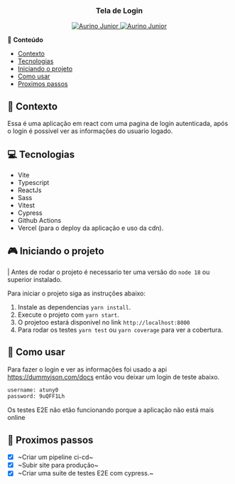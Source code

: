 <div align="center">
   <h3>Tela de Login</h3>
</div>

<p align="center">
   <a href="https://www.instagram.com/aurigod97/">
      <img alt="Aurino Junior" src="https://img.shields.io/badge/-aurigod97-0390fc?style=flat&logo=Instagram&logoColor=white&color=blue" />
   </a>
    <a href="https://www.linkedin.com/in/aurino-junior-7718a4158/">
      <img alt="Aurino Junior" src="https://img.shields.io/badge/-Aurino%20Junior-0390fc?style=flat&logo=Linkedin&logoColor=white&color=blue" />
   </a>
</p>

📍 **Conteúdo**

- [Contexto](#blue_book-contexto)
- [Tecnologias](#computer-tecnologias)
- [Iniciando o projeto](#video_game-iniciando-o-projeto)
- [Como usar](#beers-como-usar)
- [Proximos passos](#page_with_curl-proximos-passos)

## :blue_book: Contexto

Essa é uma aplicação em react com uma pagina de login autenticada, após o login é possivel ver as informações do usuario logado.

## :computer: Tecnologias

- Vite
- Typescript
- ReactJs
- Sass
- Vitest
- Cypress
- Github Actions
- Vercel (para o deploy da aplicação e uso da cdn).

## :video_game: Iniciando o projeto

| Antes de rodar o projeto é necessario ter uma versão do `node 18` ou superior instalado.

Para iniciar o projeto siga as instruções abaixo:

1. Instale as dependencias `yarn install`.
2. Execute o projeto com `yarn start`.
3. O projetoo estará disponivel no link `http://localhost:8000`
4. Para rodar os testes `yarn test` ou `yarn coverage` para ver a cobertura.

## :beers: Como usar

Para fazer o login e ver as informações foi usado a api https://dummyjson.com/docs então vou deixar um login de teste abaixo.

```bash
username: atuny0
password: 9uQFF1Lh
```

Os testes E2E não etão funcionando porque a aplicação não está mais online

## :page_with_curl: Proximos passos

- [x] ~Criar um pipeline ci-cd~
- [x] ~Subir site para produção~
- [x] ~Criar uma suite de testes E2E com cypress.~
